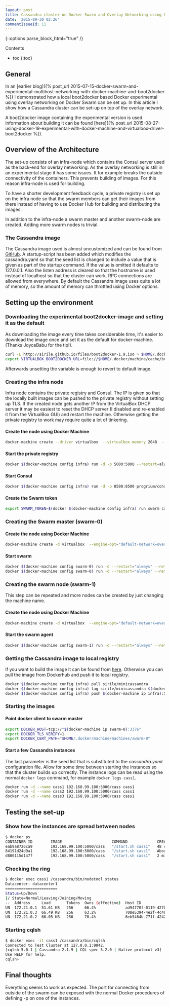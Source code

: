 ```yaml
---
layout: post
title: Cassandra cluster on Docker Swarm and Overlay Networking using Docker Experimental 1.9
date: '2015-09-30 02:26'
commentIssueId: 11
---
```


<!--lint disable -->
{::options parse_block_html="true" /}
<div class="toc">
Contents

<!--lint disable -->
* toc
{:toc}
</div>

## General

In an [earlier blog]({% post_url
2015-07-15-docker-swarm-and-experimental-multihost-networking-with-docker-machine-and-boot2docker %})
I demonstrated how a local boot2docker based Docker experimental using overlay
networking on Docker Swarm can be set up. In this article I show how a Cassandra
cluster can be set-up on top of the overlay network.

A boot2docker image containing the experimental version is used. Information
about building it can be found [here]({% post_url
2015-08-27-using-docker-19-experimental-with-docker-machine-and-virtualbox-driver-boot2docker %}).

## Overview of the Architecture

The set-up consists of an infra-node which contains the Consul server used as
the back-end for overlay networking. As the overlay networking is still in an
experimental stage it has some issues. It for example breaks the outside
connectivity of the containers. This prevents building of images. For this
reason infra-node is used for building.

To have a shorter development feedback cycle, a private registry is set up on
the infra node so that the swarm members can get their images from there instead
of having to use Docker Hub for building and distributing the images.

In addition to the infra-node a swarm master and another swarm-node are created.
Adding more swarm nodes is trivial.

### The Cassandra image

The Cassandra image used is almost uncustomized and can be found from
[GitHub](https://github.com/SirIle/miniboxes/tree/master/minicassandra). A
startup-script has been added which modifies the cassandra.yaml so that the seed
list is changed to include a value that is given as part of the startup command.
If the value is omitted it defaults to 127.0.0.1. Also the listen address is
cleared so that the hostname is used instead of localhost so that the cluster
can work. RPC connections are allowed from everywhere. By default the Cassandra
image uses quite a lot of memory, so the amount of memory can throttled using
Docker options.

## Setting up the environment

### Downloading the experimental boot2docker-image and setting it as the default

As downloading the image every time takes considerable time, it's easier to
download the image once and set it as the default for docker-machine. (Thanks
JoyceBabu for the tip!).

~~~bash
curl -L http://sirile.github.io/files/boot2docker-1.9.iso > $HOME/.docker/machine/cache/boot2docker-1.9.iso
export VIRTUALBOX_BOOT2DOCKER_URL=file://$HOME/.docker/machine/cache/boot2docker-1.9.iso
~~~

Afterwards unsetting the variable is enough to revert to default image.

### Creating the infra node

Infra node contains the private registry and Consul. The IP is given so that the
locally built images can be pushed to the private registry without setting up
TLS. If the created node gets another IP from the VirtualBox DHCP server it may
be easiest to reset the DHCP server (I disabled and re-enabled it from the
VirtualBox GUI) and restart the machine. Otherwise getting the private registry
to work may require quite a lot of tinkering.

#### Create the node using Docker Machine

~~~bash
docker-machine create --driver virtualbox  --virtualbox-memory 2048  --engine-insecure-registry 192.168.99.100:5000 infra
~~~

#### Start the private registry

~~~bash
docker $(docker-machine config infra) run -d -p 5000:5000 --restart=always --name registry registry:2
~~~

#### Start Consul

~~~bash
docker $(docker-machine config infra) run -d -p 8500:8500 progrium/consul -server -bootstrap-expect 1
~~~

#### Create the Swarm token

~~~bash
export SWARM_TOKEN=$(docker $(docker-machine config infra) run swarm create)
~~~

### Creating the Swarm master (swarm-0)

#### Create the node using Docker Machine

~~~bash
docker-machine create -d virtualbox  --engine-opt="default-network=overlay:multihost" --engine-opt="kv-store=consul:$(docker-machine ip infra):8500" --engine-label="com.docker.network.driver.overlay.bind_interface=eth1" --engine-insecure-registry $(docker-machine ip infra):5000 swarm-0
~~~

#### Start swarm

~~~bash
docker $(docker-machine config swarm-0) run -d --restart="always" --net="bridge" swarm:latest join --addr "$(docker-machine ip swarm-0):2376" "token://$SWARM_TOKEN"
docker $(docker-machine config swarm-0) run -d --restart="always" --net="bridge" -p "3376:3376" -v "$HOME/.docker/machine/machines/swarm-0:/etc/docker" swarm:latest manage --tlsverify --tlscacert="/etc/docker/ca.pem" --tlscert="/etc/docker/server.pem" --tlskey="/etc/docker/server-key.pem" -H "tcp://0.0.0.0:3376" --strategy spread "token://$SWARM_TOKEN"
~~~

### Creating the swarm node (swarm-1)

This step can be repeated and more nodes can be created by just changing the
machine name.

#### Create the node using Docker Machine

~~~bash
docker-machine create -d virtualbox  --engine-opt="default-network=overlay:multihost" --engine-opt="kv-store=consul:$(docker-machine ip infra):8500" --engine-label="com.docker.network.driver.overlay.bind_interface=eth1" --engine-label="com.docker.network.driver.overlay.neighbor_ip=$(docker-machine ip swarm-0)" --engine-insecure-registry $(docker-machine ip infra):5000 swarm-1
~~~

#### Start the swarm agent

~~~bash
docker $(docker-machine config swarm-1) run -d --restart="always" --net="bridge" swarm:latest join --addr "$(docker-machine ip swarm-1):2376" "token://$SWARM_TOKEN"
~~~

### Getting the Cassandra image to local registry

If you want to build the image it can be found from
[here](https://github.com/SirIle/miniboxes/tree/master/minicassandra). Otherwise
you can pull the image from Dockerhub and push it to local registry.

~~~bash
docker $(docker-machine config infra) pull sirile/minicassandra
docker $(docker-machine config infra) tag sirile/minicassandra $(docker-machine ip infra):5000/cass
docker $(docker-machine config infra) push $(docker-machine ip infra):5000/cass
~~~

### Starting the images

#### Point docker client to swarm master

~~~bash
export DOCKER_HOST=tcp://"$(docker-machine ip swarm-0):3376"
export DOCKER_TLS_VERIFY=1
export DOCKER_CERT_PATH="$HOME/.docker/machine/machines/swarm-0"
~~~

#### Start a few Cassandra instances

The last parameter is the seed list that is substituted to the _cassandra.yaml_
configuration file. Allow for some time between starting the instances so that
the cluster builds up correctly. The instance logs can be read using the normal
`docker logs` command, for example `docker logs cass1`.

~~~bash
docker run -d --name cass1 192.168.99.100:5000/cass cass1
docker run -d --name cass2 192.168.99.100:5000/cass cass1
docker run -d --name cass3 192.168.99.100:5000/cass cass1
~~~

## Testing the set-up

### Show how the instances are spread between nodes

~~~bash
$ docker ps
CONTAINER ID        IMAGE                      COMMAND             CREATED              STATUS              PORTS               NAMES
eab9a8726ca9        192.168.99.100:5000/cass   "/start.sh cass1"   48 seconds ago       Up 48 seconds                           swarm-1/cass3
84191d24d9a1        192.168.99.100:5000/cass   "/start.sh cass1"   About a minute ago   Up About a minute                       swarm-0/cass2
d800115d147f        192.168.99.100:5000/cass   "/start.sh cass1"   2 minutes ago        Up 2 minutes                            swarm-1/cass1
~~~

### Checking the ring

~~~bash
$ docker exec cass1 /cassandra/bin/nodetool status
Datacenter: datacenter1
=======================
Status=Up/Down
|/ State=Normal/Leaving/Joining/Moving
--  Address     Load       Tokens  Owns (effective)  Host ID                               Rack
UN  172.21.0.1  51.61 KB   256     66.4%             ad94770f-0119-427b-a603-1fb278fbad46  rack1
UN  172.21.0.3  66.49 KB   256     63.2%             708e5394-4e2f-4c48-9254-cbb8e1d6ed90  rack1
UN  172.21.0.2  66.05 KB   256     70.4%             6eb5464b-771f-4242-913f-d399f05411d2  rack1
~~~

### Starting cqlsh

~~~bash
$ docker exec -it cass1 /cassandra/bin/cqlsh
Connected to Test Cluster at 127.0.0.1:9042.
[cqlsh 5.0.1 | Cassandra 2.1.9 | CQL spec 3.2.0 | Native protocol v3]
Use HELP for help.
cqlsh>
~~~

## Final thoughts

Everything seems to work as expected. The port for connecting from outside of
the swarm can be exposed with the normal Docker procedures of defining -p on one
of the instances.
